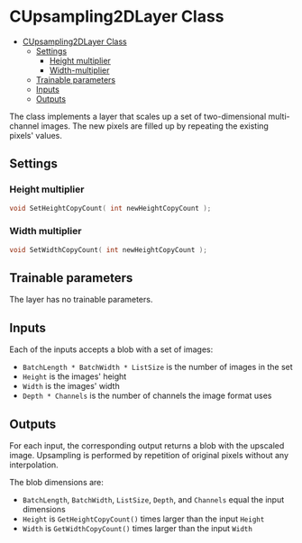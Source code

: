 # CUpsampling2DLayer Class

<!-- TOC -->

- [CUpsampling2DLayer Class](#cupsampling2dlayer-class)
    - [Settings](#settings)
        - [Height multiplier](#height-multiplier)
        - [Width-multiplier](#width-multiplier)
    - [Trainable parameters](#trainable-parameters)
    - [Inputs](#inputs)
    - [Outputs](#outputs)

<!-- /TOC -->

The class implements a layer that scales up a set of two-dimensional multi-channel images. The new pixels are filled up by repeating the existing pixels' values.

## Settings

### Height multiplier

```c++
void SetHeightCopyCount( int newHeightCopyCount );
```

### Width multiplier

```c++
void SetWidthCopyCount( int newHeightCopyCount );
```

## Trainable parameters

The layer has no trainable parameters.

## Inputs

Each of the inputs accepts a blob with a set of images:

- `BatchLength * BatchWidth * ListSize` is the number of images in the set
- `Height` is the images' height
- `Width` is the images' width
- `Depth * Channels` is the number of channels the image format uses

## Outputs

For each input, the corresponding output returns a blob with the upscaled image. Upsampling is performed by repetition of original pixels without any interpolation.

The blob dimensions are:

- `BatchLength`, `BatchWidth`, `ListSize`, `Depth`, and `Channels` equal the input dimensions
- `Height` is `GetHeightCopyCount()` times larger than the input `Height`
- `Width` is `GetWidthCopyCount()` times larger than the input `Width`
